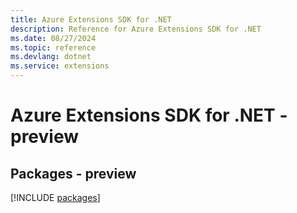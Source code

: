 ```yaml
---
title: Azure Extensions SDK for .NET
description: Reference for Azure Extensions SDK for .NET
ms.date: 08/27/2024
ms.topic: reference
ms.devlang: dotnet
ms.service: extensions
---
```

# Azure Extensions SDK for .NET - preview
## Packages - preview
[!INCLUDE [packages](extensions-index.md)]